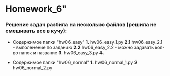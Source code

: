 # Homework_6"

### Решение задач разбила на несколько файлов (решила не смешивать все в кучу):

* Содержимое папки "hw06_easy"
**1.** hw06_easy_1.py
**2.1** hw06_easy_2.1 - выполенение по заданию
**2.2** hw06_easy_2.2 - можно задавать кол-во папок и название
**3.** hw06_easy_3.py
**4.** 

* Содержимое папки "hw06_normal"
**1.** hw06_normal_1.py
**2** hw06_normal_2.py
